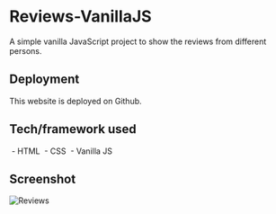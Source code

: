 # Reviews-VanillaJS
A simple vanilla JavaScript project to show the reviews from different persons.

## Deployment
This website is deployed on Github.

## Tech/framework used
 - HTML
 - CSS
 - Vanilla JS

## Screenshot
![Reviews](https://i.ibb.co/sWT6pD7/Reviews.png)
